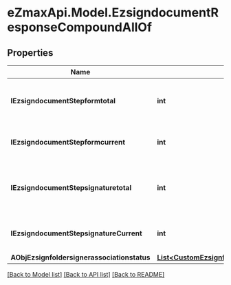 
# eZmaxApi.Model.EzsigndocumentResponseCompoundAllOf

## Properties

Name | Type | Description | Notes
------------ | ------------- | ------------- | -------------
**IEzsigndocumentStepformtotal** | **int** | The total number of steps in the form filling phase | 
**IEzsigndocumentStepformcurrent** | **int** | The current step in the form filling phase | 
**IEzsigndocumentStepsignaturetotal** | **int** | The total number of steps in the signature filling phase | 
**IEzsigndocumentStepsignatureCurrent** | **int** | The current step in the signature phase | 
**AObjEzsignfoldersignerassociationstatus** | [**List&lt;CustomEzsignfoldersignerassociationstatusResponse&gt;**](CustomEzsignfoldersignerassociationstatusResponse.md) |  | 

[[Back to Model list]](../README.md#documentation-for-models)
[[Back to API list]](../README.md#documentation-for-api-endpoints)
[[Back to README]](../README.md)

